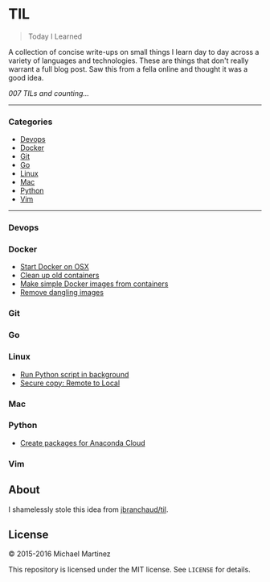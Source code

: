 # TIL

> Today I Learned

A collection of concise write-ups on small things I learn day to day across a
variety of languages and technologies. These are things that don't really
warrant a full blog post. Saw this from a fella online and thought it was a good
idea.

_007 TILs and counting..._

---

### Categories

* [Devops](#devops)
* [Docker](#docker)
* [Git](#git)
* [Go](#go)
* [Linux](#linux)
* [Mac](#mac)
* [Python](#python)
* [Vim](#vim)

---

### Devops

### Docker

- [Start Docker on OSX](docker/docker-up.md)
- [Clean up old containers](docker/cleanup-containers.md)
- [Make simple Docker images from containers](docker/simple-docker-images.md)
- [Remove dangling images](docker/remove-dangling.md)

### Git

### Go

### Linux

- [Run Python script in background](linux/python-in-background.md)
- [Secure copy: Remote to Local](linux/secure-copy-rtol.md)
### Mac

### Python

- [Create packages for Anaconda Cloud](python/anaconda_cloud_build.md)

### Vim

## About

I shamelessly stole this idea from
[jbranchaud/til](https://github.com/jbranchaud/til).

## License

&copy; 2015-2016 Michael Martinez

This repository is licensed under the MIT license. See `LICENSE` for
details.
